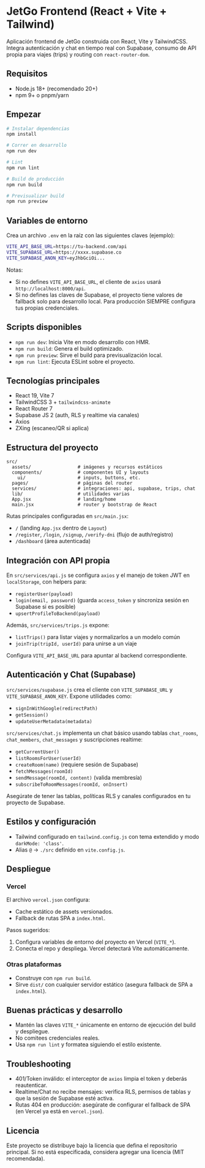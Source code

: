 # JetGo Frontend (React + Vite + Tailwind)

Aplicación frontend de JetGo construida con React, Vite y TailwindCSS. Integra autenticación y chat en tiempo real con Supabase, consumo de API propia para viajes (trips) y routing con `react-router-dom`.

## Requisitos

- Node.js 18+ (recomendado 20+)
- npm 9+ o pnpm/yarn

## Empezar

```bash
# Instalar dependencias
npm install

# Correr en desarrollo
npm run dev

# Lint
npm run lint

# Build de producción
npm run build

# Previsualizar build
npm run preview
```

## Variables de entorno

Crea un archivo `.env` en la raíz con las siguientes claves (ejemplo):

```bash
VITE_API_BASE_URL=https://tu-backend.com/api
VITE_SUPABASE_URL=https://xxxx.supabase.co
VITE_SUPABASE_ANON_KEY=eyJhbGciOi...
```

Notas:
- Si no defines `VITE_API_BASE_URL`, el cliente de `axios` usará `http://localhost:8000/api`.
- Si no defines las claves de Supabase, el proyecto tiene valores de fallback solo para desarrollo local. Para producción SIEMPRE configura tus propias credenciales.

## Scripts disponibles

- `npm run dev`: Inicia Vite en modo desarrollo con HMR.
- `npm run build`: Genera el build optimizado.
- `npm run preview`: Sirve el build para previsualización local.
- `npm run lint`: Ejecuta ESLint sobre el proyecto.

## Tecnologías principales

- React 19, Vite 7
- TailwindCSS 3 + `tailwindcss-animate`
- React Router 7
- Supabase JS 2 (auth, RLS y realtime via canales)
- Axios
- ZXing (escaneo/QR si aplica)

## Estructura del proyecto

```
src/
  assets/                 # imágenes y recursos estáticos
  components/             # componentes UI y layouts
    ui/                   # inputs, buttons, etc.
  pages/                  # páginas del router
  services/               # integraciones: api, supabase, trips, chat
  lib/                    # utilidades varias
  App.jsx                 # landing/home
  main.jsx                # router y bootstrap de React
```

Rutas principales configuradas en `src/main.jsx`:
- `/` (landing `App.jsx` dentro de `Layout`)
- `/register`, `/login`, `/signup`, `/verify-dni` (flujo de auth/registro)
- `/dashboard` (área autenticada)

## Integración con API propia

En `src/services/api.js` se configura `axios` y el manejo de token JWT en `localStorage`, con helpers para:
- `registerUser(payload)`
- `login(email, password)` (guarda `access_token` y sincroniza sesión en Supabase si es posible)
- `upsertProfileToBackend(payload)`

Además, `src/services/trips.js` expone:
- `listTrips()` para listar viajes y normalizarlos a un modelo común
- `joinTrip(tripId, userId)` para unirse a un viaje

Configura `VITE_API_BASE_URL` para apuntar al backend correspondiente.

## Autenticación y Chat (Supabase)

`src/services/supabase.js` crea el cliente con `VITE_SUPABASE_URL` y `VITE_SUPABASE_ANON_KEY`. Expone utilidades como:
- `signInWithGoogle(redirectPath)`
- `getSession()`
- `updateUserMetadata(metadata)`

`src/services/chat.js` implementa un chat básico usando tablas `chat_rooms`, `chat_members`, `chat_messages` y suscripciones realtime:
- `getCurrentUser()`
- `listRoomsForUser(userId)`
- `createRoom(name)` (requiere sesión de Supabase)
- `fetchMessages(roomId)`
- `sendMessage(roomId, content)` (valida membresía)
- `subscribeToRoomMessages(roomId, onInsert)`

Asegúrate de tener las tablas, políticas RLS y canales configurados en tu proyecto de Supabase.

## Estilos y configuración

- Tailwind configurado en `tailwind.config.js` con tema extendido y modo `darkMode: 'class'`.
- Alias `@` → `./src` definido en `vite.config.js`.

## Despliegue

### Vercel

El archivo `vercel.json` configura:
- Cache estático de assets versionados.
- Fallback de rutas SPA a `index.html`.

Pasos sugeridos:
1. Configura variables de entorno del proyecto en Vercel (`VITE_*`).
2. Conecta el repo y despliega. Vercel detectará Vite automáticamente.

### Otras plataformas

- Construye con `npm run build`.
- Sirve `dist/` con cualquier servidor estático (asegura fallback de SPA a `index.html`).

## Buenas prácticas y desarrollo

- Mantén las claves `VITE_*` únicamente en entorno de ejecución del build y despliegue.
- No comitees credenciales reales.
- Usa `npm run lint` y formatea siguiendo el estilo existente.

## Troubleshooting

- 401/Token inválido: el interceptor de `axios` limpia el token y deberás reautenticar.
- Realtime/Chat no recibe mensajes: verifica RLS, permisos de tablas y que la sesión de Supabase esté activa.
- Rutas 404 en producción: asegúrate de configurar el fallback de SPA (en Vercel ya está en `vercel.json`).

## Licencia

Este proyecto se distribuye bajo la licencia que defina el repositorio principal. Si no está especificada, considera agregar una licencia (MIT recomendada).
